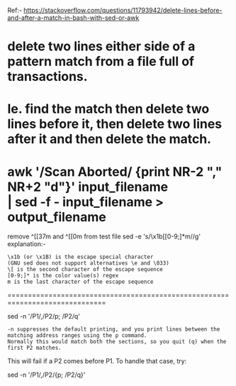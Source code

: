 


Ref:- https://stackoverflow.com/questions/11793942/delete-lines-before-and-after-a-match-in-bash-with-sed-or-awk
# delete two lines either side of a pattern match from a file full of transactions. 
# Ie. find the match then delete two lines before it, then delete two lines after it and then delete the match.
awk '/Scan Aborted/ {print NR-2 "," NR+2 "d"}' input_filename \
    | sed -f - input_filename > output_filename
=========================================================================

remove  ^[[37m and ^[[0m from test file
sed -e 's/\x1b\[[0-9;]*m//g'
explanation:-

    \x1b (or \x1B) is the escape special character
    (GNU sed does not support alternatives \e and \033)
    \[ is the second character of the escape sequence
    [0-9;]* is the color value(s) regex
    m is the last character of the escape sequence
==============================================================================

sed -n '/P1/,/P2/p; /P2/q'

    -n suppresses the default printing, and you print lines between the matching address ranges using the p command.
    Normally this would match both the sections, so you quit (q) when the first P2 matches.

This will fail if a P2 comes before P1. To handle that case, try:

sed -n '/P1/,/P2/{p; /P2/q}'

